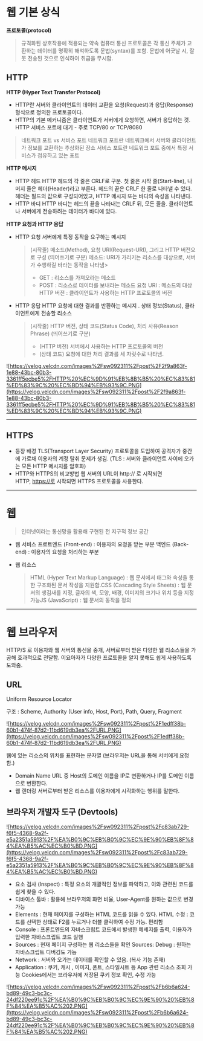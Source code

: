 # 웹 기본 상식

**프로토콜(protocol)**

> 규격화된 상호작용에 적용되는 약속
컴퓨터 통신 프로토콜은 각 통신 주체가 교환하는 데이터를 명확히 해석하도록 문법(syntax)를 포함.
문법에 어긋날 시, 잘못 전송된 것으로 인식하여 취급을 무시함.
> 

## HTTP

**HTTP (Hyper Text Transfer Protocol)**

- HTTP란 서버와 클라이언트의 데이터 교환을 요청(Request)과 응답(Response) 형식으로 정의한 프로토콜이다.
- HTTP의 기본 메커니즘은 클라이언트가 서버에게 요청하면, 서버가 응답하는 것.
HTTP 서비스 포트에 대기 - 주로 TCP/80 or TCP/8080

> 네트워크 포트 vs 서비스 포트
네트워크 포트란 네트워크에서 서버와 클라이언트가 정보를 교환하는 추상화된 장소
서비스 포트란 네트워크 포트 중에서 특정 서비스가 점유하고 있는 포트
> 

**HTTP 메시지**

- HTTP 헤드
HTTP 헤드의 각 줄은 CRLF로 구분. 첫 줄은 시작 줄(Start-line), 나머지 줄은 헤더(Header)라고 부른다. 헤드의 끝은 CRLF 한 줄로 나타낼 수 있다. 헤더는 필드의 값으로 구성되어있고, HTTP 메시지 또는 바디의 속성을 나타낸다.
- HTTP 바디
HTTP 바디는 헤드의 끝을 나타내는 CRLF 뒤, 모든 줄을. 클라이언트나 서버에게 전송하려는 데이터가 바디에 있다.

**HTTP 요청과 HTTP 응답**

- HTTP 요청
서버에게 특정 동작을 요구하는 메시지
    
    > (시작줄)
    메소드(Method), 요청 URI(Request-URI), 그리고 HTTP 버전으로 구성
    (띄어쓰기로 구분)
    메소드: URI가 가리키는 리소스를 대상으로, 서버가 수행하길 바라는 동작을 나타냄>
    > 
    > - GET : 리소스를 가져오라는 메소드
    > - POST : 리소스로 데이터를 보내라는 메소드
    > 요청 URI : 메소드의 대상
    > HTTP 버전 : 클라이언트가 사용하는 HTTP 프로토콜의 버전
- HTTP 응답
HTTP 요청에 대한 결과를 반환하는 메시지 . 상태 정보(Status), 클라이언트에게 전송할 리소스
    
    > (시작줄)
    HTTP 버전, 상태 코드(Status Code), 처리 사유(Reason Phrase)
    (띄어쓰기로 구분)
    > 
    > - (HTTP 버전) 서버에서 사용하는 HTTP 프로토콜의 버전
    > - (상태 코드) 요청에 대한 처리 결과를 세 자릿수로 나타냄.

![https://velog.velcdn.com/images%2Fsw092311%2Fpost%2F2f9a863f-1e88-43bc-80b3-3361ff5ecbe5%2FHTTP%20%EC%9D%91%EB%8B%B5%20%EC%83%81%ED%83%9C%20%EC%BD%94%EB%93%9C.PNG](https://velog.velcdn.com/images%2Fsw092311%2Fpost%2F2f9a863f-1e88-43bc-80b3-3361ff5ecbe5%2FHTTP%20%EC%9D%91%EB%8B%B5%20%EC%83%81%ED%83%9C%20%EC%BD%94%EB%93%9C.PNG)

---

## HTTPS

- 등장 배경
TLS(Transport Layer Security) 프로토콜을 도입하여 공격자가 중간에 가로채 이용자의 계정 탈취 문제가 생김.
(TLS : 서버와 클라이언트 사이에 오가는 모든 HTTP 메시지를 암호화)
- HTTP와 HTTPS의 비교방법
웹 서버의 URL이 http:// 로 시작되면 HTTP, [https://로](https://xn--2o2b/) 시작되면 HTTPS 프로토콜을 사용한다.

---

# 웹

> 인터넷이라는 통신망을 활용해 구현된 전 지구적 정보 공간
> 
- 웹 서비스
프로트엔드 (Front-end) : 이용자의 요청을 받는 부분
백엔드 (Back-end) : 이용자의 요청을 처리하는 부분
- 웹 리소스
    
    > HTML (Hyper Text Markup Language) : 웹 문서에서 태그와 속성을 통한 구조화된 문서 작성을 지원함.CSS (Cascading Style Sheets) : 웹 문서의 생김새를 지정, 글자의 색, 모양, 배경, 이미지의 크기나 위치 등을 지정 가능JS (JavaScript) : 웹 문서의 동작을 정의
    > 

---

# 웹 브라우저

HTTP/S 로 이용자와 웹 서버의 통신을 중개, 서버로부터 받은 다양한 웹 리소스들을 가공해 효과적으로 전달함. 이요아자가 다양한 프로토콜을 알지 못해도 쉽게 사용하도록 도와줌.

## URL

Uniform Resource Locator

구조 : Scheme, Authority (User info, Host, Port), Path, Query, Fragment

![https://velog.velcdn.com/images%2Fsw092311%2Fpost%2F1edff38b-60b1-474f-87d2-11bd619db3ea%2FURL.PNG](https://velog.velcdn.com/images%2Fsw092311%2Fpost%2F1edff38b-60b1-474f-87d2-11bd619db3ea%2FURL.PNG)

웹에 있는 리소스의 위치를 표현하는 문자열
(브라우저는 URL을 통해 서버에게 요청함.)

- Domain Name
URL 중 Host의 도메인 이름을 IP로 변환하거나 IP를 도메인 이름으로 변환한다.
- 웹 렌더링
서버로부터 받은 리소스를 이용자에게 시각화하는 행위를 말한다.

## 브라우저 개발자 도구 (Devtools)

![https://velog.velcdn.com/images%2Fsw092311%2Fpost%2Fc83ab729-f6f5-4368-9a2f-e5a2351a5913%2F%EA%B0%9C%EB%B0%9C%EC%9E%90%EB%8F%84%EA%B5%AC%EC%B0%BD.PNG](https://velog.velcdn.com/images%2Fsw092311%2Fpost%2Fc83ab729-f6f5-4368-9a2f-e5a2351a5913%2F%EA%B0%9C%EB%B0%9C%EC%9E%90%EB%8F%84%EA%B5%AC%EC%B0%BD.PNG)

- 요소 검사 (Inspect) : 특정 요소의 개괄적인 정보를 파악하고, 이와 관련된 코드를 쉽게 찾을 수 있다.
- 디바이스 툴바 : 활용해 브라우저의 화면 비율, User-Agent를 원하는 값으로 변경 가능
- Elements : 현재 페이지를 구성하는 HTML 코드를 읽을 수 있다.
HTML 수정 : 코드를 선택한 상태로 F2를 누르거나 더블 클릭하여 수정 가능. 편리함
- Console : 프론트엔드의 자바스크립트 코드에서 발생한 메세지를 출력, 이용자가 입력한 자바스크립트 코드 실행
- Sources : 현재 페이지 구성하는 웹 리소스들을 확인
Sources: Debug : 원하는 자바스크립트 디버깅도 가능
- Network : 서버와 오가는 데이터를 확인할 수 있음. (복사 기능 존재)
- Application : 쿠키, 캐시 , 이미지, 폰트, 스타일시트 등 App 관련 리소스 조회 가능
Cookies에서는 브라우저에 저장된 쿠키 정보 확인, 수정 가능

![https://velog.velcdn.com/images%2Fsw092311%2Fpost%2Fb6b6a624-bd89-49c3-bc3c-24df220ee91c%2F%EA%B0%9C%EB%B0%9C%EC%9E%90%20%EB%8F%84%EA%B5%AC%202.PNG](https://velog.velcdn.com/images%2Fsw092311%2Fpost%2Fb6b6a624-bd89-49c3-bc3c-24df220ee91c%2F%EA%B0%9C%EB%B0%9C%EC%9E%90%20%EB%8F%84%EA%B5%AC%202.PNG)